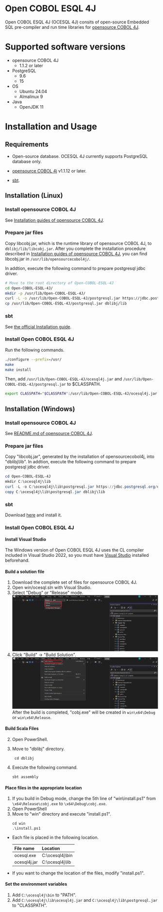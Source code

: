 # Open COBOL ESQL 4J

Open COBOL ESQL 4J (OCESQL 4J) consits of open-source Embedded SQL pre-compiler and run time libraries for [opensource COBOL 4J](https://github.com/opensourcecobol/opensourcecobol4j).

# Supported software versions

* opensource COBOL 4J
  * 1.1.2 or later
* PostgreSQL
  * 9.6
  * 15
* OS
  * Ubuntu 24.04
  * Almalinux 9
* Java
  * OpenJDK 11

# Installation and Usage

## Requirements

* Open-source database.
  OCESQL 4J currently supports PostgreSQL database only.

* [opensource COBOL 4j](https://github.com/opensourcecobol/opensourcecobol4j) v1.1.12 or later.

* [sbt](https://www.scala-sbt.org/).


## Installation (Linux)

### Install opensource COBOL 4J

See [Installation guides of opensource COBOL 4J](https://github.com/opensourcecobol/opensourcecobol4j/wiki).

### Prepare jar files

Copy libcobj.jar, which is the runtime library of opensource COBOL 4J, to `dblibj/lib/libcobj.jar`.
After you complete the installation procedure described in [Installation guides of opensource COBOL 4J](https://github.com/opensourcecobol/opensourcecobol4j/wiki), you can find libcobj.jar in `/usr/lib/opensourcecobol4j/`.

In addtion, execute the following command to prepare postgresql jdbc driver.

```sh
# Move to the root directory of Open-COBOL-ESQL-4J
cd Open-COBOL-ESQL-4J/
mkdir -p /usr/lib/Open-COBOL-ESQL-4J/
curl -L -o /usr/lib/Open-COBOL-ESQL-4J/postgresql.jar https://jdbc.postgresql.org/download/postgresql-42.2.24.jar
cp /usr/lib/Open-COBOL-ESQL-4J/postgresql.jar dblibj/lib
```

### sbt

See [the official Installation guide](https://www.scala-sbt.org/1.x/docs/Installing-sbt-on-Linux.html).

### Install Open COBOL ESQL 4J

Run the following commands.

```sh
./configure --prefix=/usr/
make
make install
```

Then, add `/usr/lib/Open-COBOL-ESQL-4J/ocesql4j.jar` and `/usr/lib/Open-COBOL-ESQL-4J/postgresql.jar` to $CLASSPATH.

```sh
export CLASSPATH="$CLASSPATH":/usr/lib/Open-COBOL-ESQL-4J/ocesql4j.jar:/usr/lib/Open-COBOL-ESQL-4J/postgresql.jar
```

## Installation (Windows)
### Install opensource COBOL 4J

See [README.md of opensource COBOL 4J](https://github.com/opensourcecobol/opensourcecobol4j/blob/develop/README.md).

### Prepare jar files
Copy "libcobj.jar", generated by the installation of opensourcecobol4j, into "dblibj\lib".
In addtion, execute the following command to prepare postgresql jdbc driver.
  
```powershell
cd Open-COBOL-ESQL-4J
mkdir C:\ocesql4j\lib
curl -L -o C:\ocesql4j\lib\postgresql.jar https://jdbc.postgresql.org/download/postgresql-42.2.24.jar
copy C:\ocesql4j\lib\postgresql.jar dblibj\lib
```

### sbt
Download [here](https://www.scala-sbt.org/download/) and install it.

### Install Open COBOL ESQL 4J
#### Install Visual Studio
The Windows version of Open COBOL ESQL 4J uses the CL compiler included in Visual Studio 2022, so you must have [Visual Studio](https://visualstudio.microsoft.com/) installed beforehand.


#### Build a solution file
1. Download the complete set of files for opensource COBOL 4J.
2. Open win/ocesql.sln with Visual Studio.
3. Select "Debug" or "Release" mode.
![alt text](image/readme1.png)
4. Click "Build" -> "Build Solution".
![alt text](image/readme2.png)
After the build is completed, "cobj.exe" will be created in `win\x64\Debug` or `win\x64\Release`.

#### Build Scala Files
2. Open PowerShell.

3. Move to "dblibj" directory.
   ```
    cd dblibj
   ```
4. Execute the following command.
   ```
   sbt assembly
   ```

#### Place files in the appropriate location
1. If you build in Debug mode, change the 5th line of "win\install.ps1" from `\x64\Release\cobj.exe` to `\x64\Debug\cobj.exe`.
2. Open PowerShell
3. Move to "win" directory and execute "install.ps1".  
    ```
    cd win
    .\install.ps1
    ```
* Each file is placed in the following location. 

    | File name | Location |
    |---|---|
    | ocesql.exe | C:\ocesql4j\bin |
    | ocesql4j.jar | C:\ocesql4j\lib |

*  If you want to change the location of the files, modify "install.ps1".

#### Set the environment variables
1. Add `C:\ocesql4j\bin` to "PATH".
2. Add `C:\ocesql4j\lib\ocesql4j.jar` and `C:\ocesql4j\lib\postgresql.jar` to "CLASSPATH".